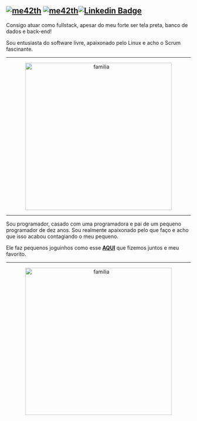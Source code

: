 [![me42th](https://img.shields.io/badge/DEV-PHP-green)](https://github.com/me42th?tab=repositories) [![me42th](https://img.shields.io/badge/DEV-LARAVEL-green)](https://github.com/me42th?tab=repositories)[![Linkedin Badge](https://img.shields.io/badge/-LinkedIn-green?style=flat-square&logo=Linkedin&logoColor=white&link=https://www.linkedin.com/in/me42th/)](https://www.linkedin.com/in/me42th/)
---------------------------------------------------------

Consigo atuar como fullstack, apesar do meu forte ser tela preta, banco de dados e back-end!

Sou entusiasta do software livre, apaixonado pelo Linux e acho o Scrum fascinante.

--------------------------------------------------------

<p align="center">
<a href="https://www.youtube.com/watch?v=5qap5aO4i9A"><img src="https://user-images.githubusercontent.com/26856017/89372195-e2c4d400-d6bb-11ea-8dd9-1af0a7bc1e74.gif" alt="familia" align="center" width="400"/></a>
</p>

--------------------------------------------------------

Sou programador, casado com uma programadora e pai de um pequeno programador de dez anos. Sou realmente apaixonado pelo que faço e acho que isso acabou contagiando o meu pequeno. 

Ele faz pequenos joguinhos como esse **[AQUI](https://scratch.mit.edu/projects/422721105/fullscreen/)** que fizemos juntos e  meu favorito.

---------------------------------------------------------

<p align="center">
<img src="https://user-images.githubusercontent.com/26856017/94348695-af942680-0014-11eb-9e09-787039ee9894.png" alt="familia" align="center" width="400"/>
</p>
